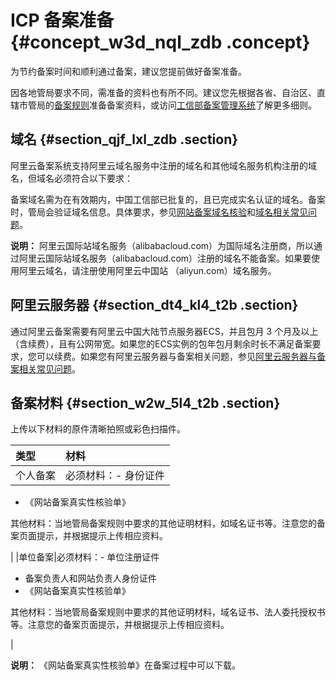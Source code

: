 # ICP 备案准备 {#concept_w3d_nql_zdb .concept}

为节约备案时间和顺利通过备案，建议您提前做好备案准备。

因各地管局要求不同，需准备的资料也有所不同。建议您先根据各省、自治区、直辖市管局的[备案规则](https://beian.aliyun.com/?spm=a2c4g.750001.765261.5.GoB9kU#MapDataContainer)准备备案资料，或访问[工信部备案管理系统](http://www.miitbeian.gov.cn)了解更多细则。

## 域名 {#section_qjf_lxl_zdb .section}

阿里云备案系统支持阿里云域名服务中注册的域名和其他域名服务机构注册的域名，但域名必须符合以下要求：

备案域名需为在有效期内，中国工信部已批复的，且已完成实名认证的域名。备案时，管局会验证域名信息。具体要求，参见[网站备案域名核验](../../../../intl.zh-CN/常见问题/网站备案域名核验.md#)和[域名相关常见问题](../../../../intl.zh-CN/常见问题/域名.md#)。

**说明：** 阿里云国际站域名服务（alibabacloud.com）为国际域名注册商，所以通过阿里云国际站域名服务（alibabacloud.com）注册的域名不能备案。如果要使用阿里云域名，请注册使用阿里云中国站 （aliyun.com）域名服务。

## 阿里云服务器 {#section_dt4_kl4_t2b .section}

通过阿里云备案需要有阿里云中国大陆节点服务器ECS，并且包月 3 个月及以上（含续费），且有公网带宽。如果您的ECS实例的包年包月剩余时长不满足备案要求，您可以续费。如果您有阿里云服务器与备案相关问题，参见[阿里云服务器与备案相关常见问题](../../../../intl.zh-CN/常见问题/阿里云服务器与备案.md#)。

## 备案材料 {#section_w2w_5l4_t2b .section}

上传以下材料的原件清晰拍照或彩色扫描件。

|类型|材料|
|:-|:-|
|个人备案|必须材料：-   身份证件
-   《网站备案真实性核验单》

其他材料：当地管局备案规则中要求的其他证明材料，如域名证书等。注意您的备案页面提示，并根据提示上传相应资料。

|
|单位备案|必须材料：-   单位注册证件
-   备案负责人和网站负责人身份证件
-   《网站备案真实性核验单》

其他材料：当地管局备案规则中要求的其他证明材料，域名证书、法人委托授权书等。注意您的备案页面提示，并根据提示上传相应资料。

|

**说明：** 《网站备案真实性核验单》在备案过程中可以下载。

